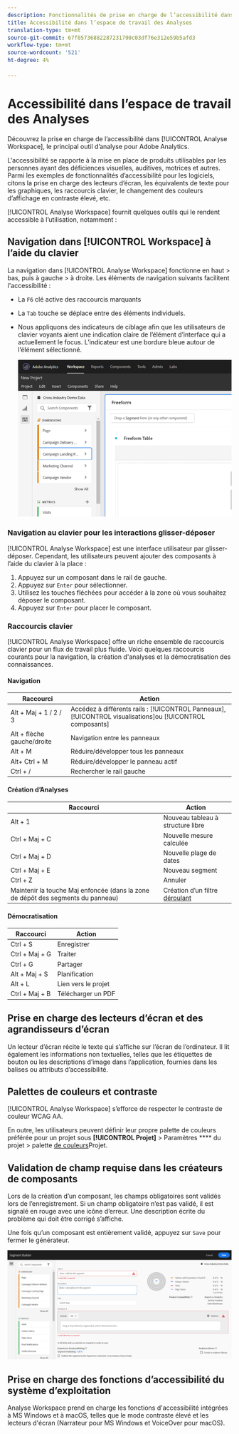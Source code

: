 ```yaml
---
description: Fonctionnalités de prise en charge de l’accessibilité dans Analyse Workspace
title: Accessibilité dans l’espace de travail des Analyses
translation-type: tm+mt
source-git-commit: 67f05736882287231790c03df76e312e59b5afd3
workflow-type: tm+mt
source-wordcount: '521'
ht-degree: 4%

---
```



# Accessibilité dans l’espace de travail des Analyses

Découvrez la prise en charge de l’accessibilité dans [!UICONTROL Analyse Workspace], le principal outil d’analyse pour Adobe Analytics.

L&#39;accessibilité se rapporte à la mise en place de produits utilisables par les personnes ayant des déficiences visuelles, auditives, motrices et autres. Parmi les exemples de fonctionnalités d’accessibilité pour les logiciels, citons la prise en charge des lecteurs d’écran, les équivalents de texte pour les graphiques, les raccourcis clavier, le changement des couleurs d’affichage en contraste élevé, etc.

[!UICONTROL Analyse Workspace] fournit quelques outils qui le rendent accessible à l’utilisation, notamment :

## Navigation dans [!UICONTROL Workspace] à l’aide du clavier

La navigation dans [!UICONTROL Analyse Workspace] fonctionne en haut > bas, puis à gauche > à droite. Les éléments de navigation suivants facilitent l&#39;accessibilité :

* La `F6` clé active des raccourcis marquants
* La `Tab` touche se déplace entre des éléments individuels.
* Nous appliquons des indicateurs de ciblage afin que les utilisateurs de clavier voyants aient une indication claire de l’élément d’interface qui a actuellement le focus. L’indicateur est une bordure bleue autour de l’élément sélectionné.

   ![](assets/focus-indicator.png)

### Navigation au clavier pour les interactions glisser-déposer

[!UICONTROL Analyse Workspace] est une interface utilisateur par glisser-déposer. Cependant, les utilisateurs peuvent ajouter des composants à l’aide du clavier à la place :

1. Appuyez sur un composant dans le rail de gauche.
1. Appuyez sur `Enter` pour sélectionner.
1. Utilisez les touches fléchées pour accéder à la zone où vous souhaitez déposer le composant.
1. Appuyez sur `Enter` pour placer le composant.

### Raccourcis clavier

[!UICONTROL Analyse Workspace] offre un riche ensemble de raccourcis [](https://docs.adobe.com/content/help/fr-FR/analytics/analyze/analysis-workspace/build-workspace-project/fa-shortcut-keys.html) clavier pour un flux de travail plus fluide. Voici quelques raccourcis courants pour la navigation, la création d&#39;analyses et la démocratisation des connaissances.

#### Navigation

| Raccourci | Action |
|---|---|
| Alt + Maj + 1 / 2 / 3 | Accédez à différents rails : [!UICONTROL Panneaux], [!UICONTROL visualisations]ou [!UICONTROL composants] |
| Alt + flèche gauche/droite | Navigation entre les panneaux |
| Alt + M | Réduire/développer tous les panneaux |
| Alt+ Ctrl + M | Réduire/développer le panneau actif |
| Ctrl + / | Rechercher le rail gauche |

#### Création d’Analyses

| Raccourci | Action |
|---|---|
| Alt + 1 | Nouveau tableau à structure libre |
| Ctrl + Maj + C | Nouvelle mesure calculée |
| Ctrl + Maj + D | Nouvelle plage de dates |
| Ctrl + Maj + E | Nouveau segment |
| Ctrl + Z | Annuler |
| Maintenir la touche Maj enfoncée (dans la zone de dépôt des segments du panneau) | Création d’un filtre [déroulant](https://docs.adobe.com/content/help/en/analytics-learn/tutorials/analysis-workspace/using-panels/using-drop-down-filters.html) |

#### Démocratisation

| Raccourci | Action |
|---|---|
| Ctrl + S | Enregistrer |
| Ctrl + Maj + G | Traiter |
| Ctrl + G | Partager |
| Alt + Maj + S | Planification |
| Alt + L | Lien vers le projet |
| Ctrl + Maj + B | Télécharger un PDF |

## Prise en charge des lecteurs d’écran et des agrandisseurs d’écran

Un lecteur d’écran récite le texte qui s’affiche sur l’écran de l’ordinateur. Il lit également les informations non textuelles, telles que les étiquettes de bouton ou les descriptions d’image dans l’application, fournies dans les balises ou attributs d’accessibilité.

## Palettes de couleurs et contraste

[!UICONTROL Analyse Workspace] s’efforce de respecter le contraste de couleur WCAG AA.

En outre, les utilisateurs peuvent définir leur propre palette de couleurs préférée pour un projet sous **[!UICONTROL Projet]** > Paramètres **** du projet > palette [de couleurs](https://docs.adobe.com/content/help/en/analytics/analyze/analysis-workspace/build-workspace-project/color-palettes.html)Projet.

## Validation de champ requise dans les créateurs de composants

Lors de la création d’un composant, les champs obligatoires sont validés lors de l’enregistrement. Si un champ obligatoire n’est pas validé, il est signalé en rouge avec une icône d’erreur. Une description écrite du problème qui doit être corrigé s’affiche.

Une fois qu’un composant est entièrement validé, appuyez sur `Save` pour fermer le générateur.

![](assets/error-validation.png)

## Prise en charge des fonctions d’accessibilité du système d’exploitation

Analyse Workspace prend en charge les fonctions d&#39;accessibilité intégrées à MS Windows et à macOS, telles que le mode contraste élevé et les lecteurs d&#39;écran (Narrateur pour MS Windows et VoiceOver pour macOS).